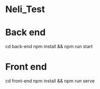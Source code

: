 # Neli_Test

# Back end
cd back-end
npm install && npm run start

# Front end
cd front-end
npm install && npm run serve